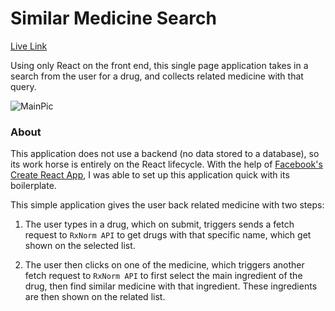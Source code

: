 # Similar Medicine Search

[Live Link](https://seanperfecto.github.io/Similar-Med-Search/)

Using only React on the front end, this single page application takes in a search from the user for a drug, and collects related medicine with that query.

![MainPic](http://res.cloudinary.com/dqr2mejhc/image/upload/v1501480152/Screen_Shot_2017-07-30_at_10.45.56_PM_fjfob7.png)

### About

This application does not use a backend (no data stored to a database), so its work horse is entirely on the React lifecycle. With the help of [Facebook's Create React App](https://github.com/facebookincubator/create-react-app), I was able to set up this application quick with its boilerplate.

This simple application gives the user back related medicine with two steps:

1. The user types in a drug, which on submit, triggers sends a fetch request to `RxNorm API` to get drugs with that specific name, which get shown on the selected list.

2. The user then clicks on one of the medicine, which triggers another fetch request to `RxNorm API` to first select the main ingredient of the drug, then find similar medicine with that ingredient. These ingredients are then shown on the related list.
